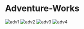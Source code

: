 # Adventure-Works
![adv1](https://github.com/user-attachments/assets/e27544de-f43a-48fd-ae39-fdf578fc1403)
![adv2](https://github.com/user-attachments/assets/cce33375-09df-4485-953a-4814aa7ddd2f)
![adv3](https://github.com/user-attachments/assets/40c27771-81a9-444a-b82a-25e743cd9850)
![adv4](https://github.com/user-attachments/assets/c841e79a-ba68-4f71-9443-e3d1fb825514)
